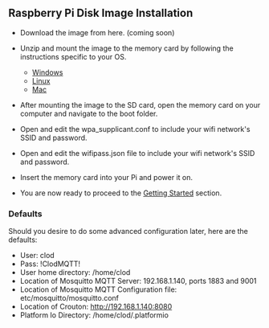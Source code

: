 Raspberry Pi Disk Image Installation
------------------------------------

* Download the image from here. (coming soon)

* Unzip and mount the image to the memory card by following the instructions specific to your OS.
  * [Windows](https://www.raspberrypi.org/documentation/installation/installing-images/windows.md)
  * [Linux](https://www.raspberrypi.org/documentation/installation/installing-images/linux.md)
  * [Mac](https://www.raspberrypi.org/documentation/installation/installing-images/mac.md)

* After mounting the image to the SD card, open the memory card on your computer and navigate to the boot folder.

* Open and edit the wpa_supplicant.conf to include your wifi network's SSID and password.

* Open and edit the wifipass.json file to include your wifi network's SSID and password.

* Insert the memory card into your Pi and power it on.

* You are now ready to proceed to the [Getting Started](https://github.com/jakeloggins/clod#getting-started) section. 

### Defaults

Should you desire to do some advanced configuration later, here are the defaults:

* User: clod
* Pass: !ClodMQTT!
* User home directory: /home/clod
* Location of Mosquitto MQTT Server: 192.168.1.140, ports 1883 and 9001
* Location of Mosquitto MQTT Configuration file: etc/mosquitto/mosquitto.conf
* Location of Crouton: http://192.168.1.140:8080
* Platform Io Directory: /home/clod/.platformio
